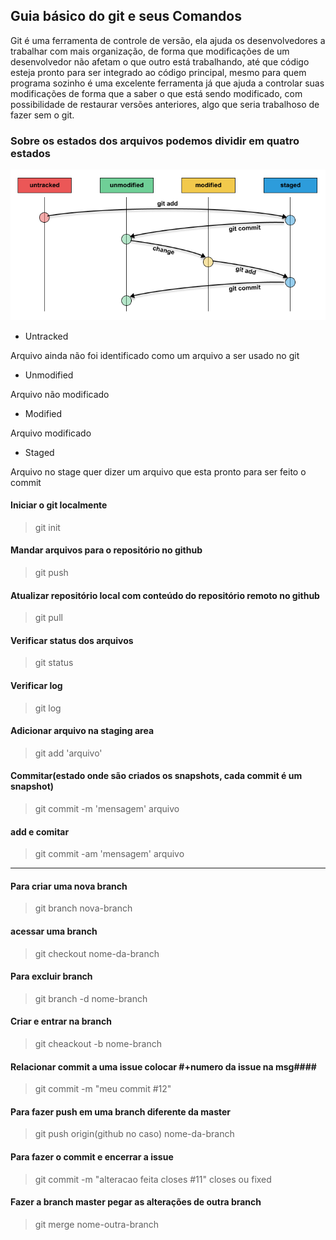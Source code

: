## Guia básico do git e seus Comandos ##

<p>Git é uma ferramenta de controle de versão, ela ajuda os desenvolvedores a trabalhar com mais organização, de forma que modificações de um desenvolvedor não afetam o que outro está trabalhando, até que código esteja pronto para ser integrado ao código principal, mesmo para quem programa sozinho é uma excelente ferramenta já que ajuda a controlar suas modificações de forma que a saber o que está sendo modificado, com possibilidade de restaurar versões anteriores, algo que seria trabalhoso de fazer sem o git.</p>

### Sobre os estados dos arquivos podemos dividir em quatro estados ###

![git-lifecycle](/img/git-lifecycle.png "git-lifecycle")

* Untracked
<p>Arquivo ainda não foi identificado como um arquivo a ser usado no git</p>

* Unmodified
<p>Arquivo não modificado</p>

* Modified
<p>Arquivo modificado</p>

* Staged
<p>Arquivo no stage quer dizer um arquivo que esta pronto para ser feito o commit</p>


#### Iniciar o git localmente ####
> git init

#### Mandar arquivos para o repositório no github ####
> git push

#### Atualizar repositório local com conteúdo do repositório remoto no github ####
> git pull
#### Verificar status dos arquivos ####
> git status

#### Verificar log ####
> git log

#### Adicionar arquivo na staging area ####
> git add 'arquivo'

#### Commitar(estado onde são criados os snapshots, cada commit é um snapshot) ####
> git commit -m 'mensagem' arquivo

#### add e comitar ####
> git commit -am 'mensagem' arquivo

------

#### Para criar uma nova branch ####
> git branch nova-branch

#### acessar uma branch ####
> git checkout nome-da-branch

#### Para excluir branch ####
> git branch -d nome-branch

#### Criar e entrar na branch ####
> git cheackout -b nome-branch

#### Relacionar commit a uma issue colocar #+numero da issue na msg####
> git commit -m "meu commit #12"

#### Para fazer push em uma branch diferente da master ####
> git push origin(github no caso) nome-da-branch

#### Para fazer o commit e encerrar a issue ####
> git commit -m "alteracao feita closes #11"
closes ou fixed

#### Fazer a branch master pegar as alterações de outra branch ####
> git merge nome-outra-branch

